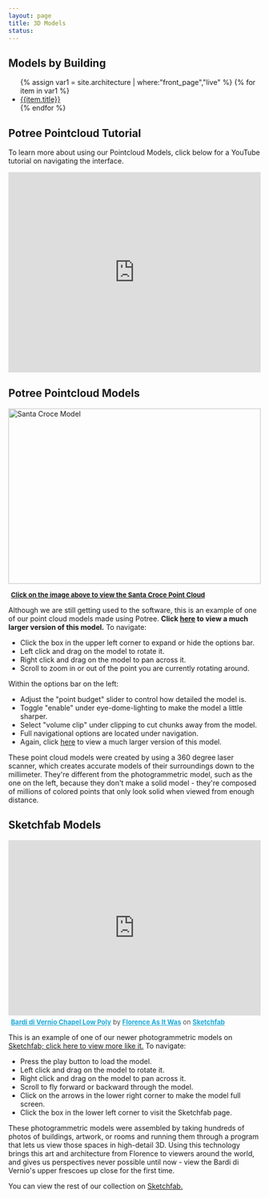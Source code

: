 ```yaml
---
layout: page
title: 3D Models
status:
---
```


<div class="row">
        <div class="col-6">
            <h2>Models by Building</h2>
  <ul>
  {% assign var1 = site.architecture | where:"front_page","live"  %}
  {% for item in var1 %}
    <li><a href="{{ item.model_link | absolute_url }}">{{item.title}}</a></li>
  {% endfor %}
  </ul>
        </div>
        <div class="col-6">
<h2>Potree Pointcloud Tutorial</h2>
            <p>To learn more about using our Pointcloud Models, click below for a YouTube tutorial on navigating the interface.</p>
            <iframe width="100%" height="400px" src="https://www.youtube.com/embed/xWqQ1-G3MvQ" title="YouTube video player" frameborder="0" allow="accelerometer; autoplay; clipboard-write; encrypted-media; gyroscope; picture-in-picture" allowfullscreen=""></iframe>
        </div>
        <div class="row">
        <div class="col-6">
        <h2>Potree Pointcloud Models</h2>
                <p>
                    <a href="https://3d.wlu.edu/v21/pages/SCroce/SCroce.html" title="Redirect to Santa Croce Model">
                        <img width="100%" height="350" class="image fit arch" src="{{site.url}}/assets/images/santa-croce-3d-page.png" alt="Santa Croce Model">
                    </a>
                </p>
                <p style="font-size: 13px; font-weight: normal; margin: 5px;">
                    <a href="https://3d.wlu.edu/v21/pages/SCroce/SCroce.html" style="font-weight: bold;">Click on the image above to view the Santa Croce Point Cloud</a>
                </p>
                <p>Although we are still getting used to the software, this is an example of one of our point cloud models made using Potree. <b>Click <a href="https://3d.wlu.edu/v21/pages/SCroce/SCroce.html" target="blank">here</a> to view a much larger version of this model.</b> To navigate:</p>
                <ul>
                    <li>Click the box in the upper left corner to expand or hide the options bar.</li>
                    <li>Left click and drag on the model to rotate it.</li>
                    <li>Right click and drag on the model to pan across it.</li>
                    <li>Scroll to zoom in or out of the point you are currently rotating around.</li>
                </ul>
                <p>Within the options bar on the left:</p>
                <ul>
                    <li>Adjust the "point budget" slider to control how detailed the model is.</li>
                    <li>Toggle "enable" under eye-dome-lighting to make the model a little sharper.</li>
                    <li>Select "volume clip" under clipping to cut chunks away from the model.</li>
                    <li>Full navigational options are located under navigation.</li>
                    <li>Again, click <a href="https://3d.wlu.edu/v21/pages/SCroce/SCroce.html" target="blank">here</a> to view a much larger version of this model.</li>
                </ul>    
                <p>These point cloud models were created by using a 360 degree laser scanner, which creates accurate models of their surroundings down to the millimeter. They're different from the photogrammetric model, such as the one on the left, because they don't make a solid model - they're composed of millions of colored points that only look solid when viewed from enough distance.</p>
        </div>
<div class="col-6">
<h2>Sketchfab Models</h2>
<div class="sketchfab-embed-wrapper">
    <iframe title="A 3D model" width="100%" height="350" src="https://sketchfab.com/models/fa12a39bd6494f55806d143d9d594d08/embed" frameborder="0" allow="autoplay; fullscreen; vr" mozallowfullscreen="true" webkitallowfullscreen="true"></iframe>
    <p style="font-size: 13px; font-weight: normal; margin: 5px; color: #4A4A4A;">
    <a href="https://sketchfab.com/3d-models/bardi-di-vernio-chapel-low-poly-fa12a39bd6494f55806d143d9d594d08?utm_medium=embed&amp;utm_source=website&amp;utm_campaign=share-popup" target="blank" style="font-weight: bold; color: #1CAAD9;">Bardi di Vernio Chapel Low Poly</a>
                        by <a href="https://sketchfab.com/FLAW?utm_medium=embed&amp;utm_source=website&amp;utm_campaign=share-popup" target="blank" style="font-weight: bold; color: #1CAAD9;">Florence As It Was</a>
                        on <a href="https://sketchfab.com?utm_medium=embed&amp;utm_source=website&amp;utm_campaign=share-popup" target="blank" style="font-weight: bold; color: #1CAAD9;">Sketchfab</a>
                    </p>
                </div>
                <p>This is an example of one of our newer photogrammetric models on <a href="https://sketchfab.com/FLAW?utm_medium=embed&amp;utm_source=website&amp;utm_campaign=share-popup" target="blank">Sketchfab; click here to view more like it.</a> To navigate:</p>
                <ul>
                    <li>Press the play button to load the model.</li>
                    <li>Left click and drag on the model to rotate it.</li>
                    <li>Right click and drag on the model to pan across it.</li>
                    <li>Scroll to fly forward or backward through the model.</li>
                    <li>Click on the arrows in the lower right corner to make the model full screen.</li>
                    <li>Click the box in the lower left corner to visit the Sketchfab page.</li>
                </ul>
                <p>These photogrammetric models were assembled by taking hundreds of photos of buildings, artwork, or rooms and running them through a program that lets us view those spaces in high-detail 3D. Using this technology brings this art and architecture from Florence to viewers around the world, and gives us perspectives never possible until now - view the Bardi di Vernio's upper frescoes up close for the first time.</p>
                <p>You can view the rest of our collection on <a href="https://sketchfab.com/FLAW?utm_medium=embed&amp;utm_source=website&amp;utm_campaign=share-popup" target="blank">Sketchfab.</a></p>
</div></div>
